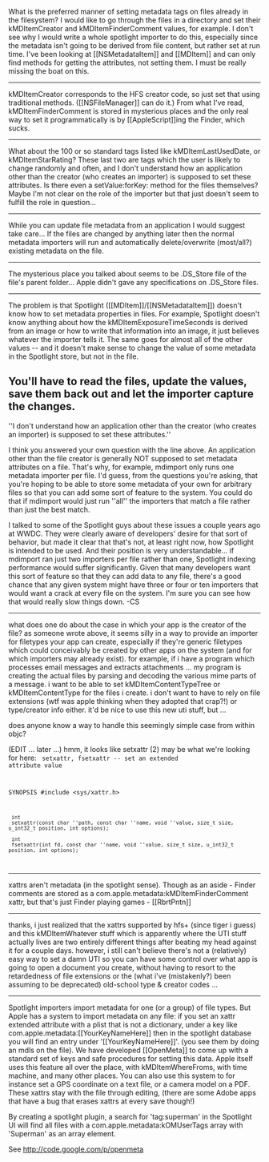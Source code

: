 What is the preferred manner of setting metadata tags on files already in the filesystem?  I would like to go through the files in a directory and set their kMDItemCreator and kMDItemFinderComment values, for example.  I don't see why I would write a whole spotlight importer to do this, especially since the metadata isn't going to be derived from file content, but rather set at run time.  I've been looking at [[NSMetadataItem]] and [[MDItem]] and can only find methods for getting the attributes, not setting them.  I must be really missing the boat on this.

----
kMDItemCreator corresponds to the HFS creator code, so just set that using traditional methods. ([[NSFileManager]] can do it.) From what I've read, kMDItemFinderComment is stored in mysterious places and the only real way to set it programmatically is by [[AppleScript]]<nowiki/>ing the Finder, which sucks.

----
What about the 100 or so standard tags listed like kMDItemLastUsedDate, or kMDItemStarRating?  These last two are tags which the user is likely to change randomly and often, and I don't understand how an application other than the creator (who creates an importer) is supposed to set these attributes.  Is there even a setValue:forKey: method for the files themselves?  Maybe I'm not clear on the role of the importer but that just doesn't seem to fulfill the role in question...

----
While you can update file metadata from an application I would suggest take care... If the files are changed by anything later then the normal metadata importers will run and automatically delete/overwrite (most/all?) existing metadata on the file.

----
The mysterious place you talked about seems to be .DS_Store file of the file's parent folder...
Apple didn't gave any specifications on .DS_Store files.

----
The problem is that Spotlight ([[MDItem]]/[[NSMetadataItem]]) doesn't know how to set metadata properties in files. For example, Spotlight doesn't know anything about how the kMDItemExposureTimeSeconds is derived from an image or how to write that information into an image, it just believes whatever the importer tells it. The same goes for almost all of the other values -- and it doesn't make sense to change the value of some metadata in the Spotlight store, but not in the file.

You'll have to read the files, update the values, save them back out and let the importer capture the changes.
----
''I don't understand how an application other than the creator (who creates an importer) is supposed to set these attributes.''

I think you answered your own question with the line above. An application other than the file creator is generally NOT supposed to set metadata attributes on a file. That's why, for example, mdimport only runs one metadata importer per file. I'd guess, from the questions you're asking, that you're hoping to be able to store some metadata of your own for arbitrary files so that you can add some sort of feature to the system. You could do that if mdimport would just run ''all'' the importers that match a file rather than just the best match.

I talked to some of the Spotlight guys about these issues a couple years ago at WWDC. They were clearly aware of developers' desire for that sort of behavior, but made it clear that that's not, at least right now, how Spotlight is intended to be used. And their position is very understandable... if mdimport ran just two importers per file rather than one, Spotlight indexing performance would suffer significantly. Given that many developers want this sort of feature so that they can add data to any file, there's a good chance that any given system might have three or four or ten importers that would want a crack at every file on the system. I'm sure you can see how that would really slow things down. -CS


----
what does one do about the case in which your app is the creator of the file?  as someone wrote above, it seems silly in a way to provide an importer for filetypes your app can create, especially if they're generic filetypes which could conceivably be created by other apps on the system (and for which importers may already exist).  for example, if i have a program which processes email messages and extracts attachments ... my program is creating the actual files by parsing and decoding the various mime parts of a message.  i want to be able to set kMDItemContentTypeTree or kMDItemContentType for the files i create.  i don't want to have to rely on file extensions (wtf was apple thinking when they adopted that crap?!) or type/creator info either.  it'd be nice to use this new uti stuff, but ... 

does anyone know a way to handle this seemingly simple case from within objc?

(EDIT ... later ...)  hmm, it looks like setxattr (2) may be what we're looking for here:
<code>
setxattr, fsetxattr -- set an extended attribute value

SYNOPSIS
     #include <sys/xattr.h>

     int
     setxattr(const char ''path, const char ''name, void ''value, size_t size, u_int32_t position, int options);

     int
     fsetxattr(int fd, const char ''name, void ''value, size_t size, u_int32_t position, int options);
</code>

----
xattrs aren't metadata (in the spotlight sense).  Though as an aside - Finder comments are stored as a com.apple.metadata:kMDItemFinderComment xattr, but that's just Finder playing games - [[RbrtPntn]]

----
thanks, i just realized that the xattrs supported by hfs+ (since tiger i guess) and this kMDItemWhatever stuff which is apparently where the UTI stuff actually lives are two entirely different things after beating my head against it for a couple days.  however, i still can't believe there's not a (relatively) easy way to set a damn UTI so you can have some control over what app is going to open a document you create, without having to resort to the retardedness of file extensions or the (what i've (mistakenly?) been assuming to be deprecated) old-school type & creator codes ...

----
Spotlight importers import metadata for one (or a group) of file types. But Apple has a system to import metadata on any file: if you set an xattr extended attribute with a plist that is not a dictionary, under a key like com.apple.metadata:[[YourKeyNameHere]] then in the spotlight database you will find an entry under '[[YourKeyNameHere]]'. (you see them by doing an mdls on the file). We have developed [[OpenMeta]] to come up with a standard set of keys and safe procedures for setting this data. Apple itself uses this feature all over the place, with kMDItemWhereFroms, with time machine, and many other places. You can also use this system to for instance set a GPS coordinate on a text file, or a camera model on a PDF. These xattrs stay with the file through editing, (there are some Adobe apps that have a bug that erases xattrs at every save though!)

By creating a spotlight plugin, a search for 'tag:superman' in the Spotlight UI will find all files with a com.apple.metadata:kOMUserTags array with 'Superman' as an array element. 

See http://code.google.com/p/openmeta